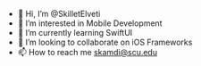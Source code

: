 - 👋 Hi, I’m @SkilletElveti
- 👀 I’m interested in Mobile Development
- 🌱 I’m currently learning SwiftUI
- 💞️ I’m looking to collaborate on iOS Frameworks
- 📫 How to reach me skamdi@scu.edu

<!---
SkilletElveti/SkilletElveti is a ✨ special ✨ repository because its `README.md` (this file) appears on your GitHub profile.
You can click the Preview link to take a look at your changes.
--->
